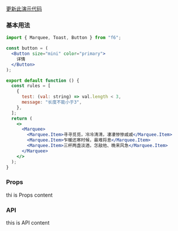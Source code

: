 <div class="block-panel">
        <a class="to-github-link" target="_blank" href=https://github.com/Webang/f6/tree/master/packages/f6/packages/marquee/demo/basic.md>更新此演示代码</a>
        <h3>基本用法</h3>

```jsx
import { Marquee, Toast, Button } from "f6";

const button = (
  <Button size="mini" color="primary">
    详情
  </Button>
);

export default function () {
  const rules = [
    {
      test: (val: string) => val.length < 3,
      message: "长度不能小于3",
    },
  ];
  return (
    <>
      <Marquee>
        <Marquee.Item>寻寻觅觅，冷冷清清，凄凄惨惨戚戚</Marquee.Item>
        <Marquee.Item>乍暖还寒时候，最难将息</Marquee.Item>
        <Marquee.Item>三杯两盏淡酒，怎敌他、晚来风急</Marquee.Item>
      </Marquee>
    </>
  );
}
```
</div>
<div class="block-panel">

<h3>Props</h3>

thi is Props content


</div>
<div class="block-panel">

<h3>API</h3>

this is API content
</div>